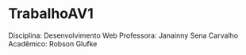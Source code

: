 # TrabalhoAV1

Disciplina: Desenvolvimento Web
Professora: Janainny Sena Carvalho
Acadêmico: Robson Glufke
